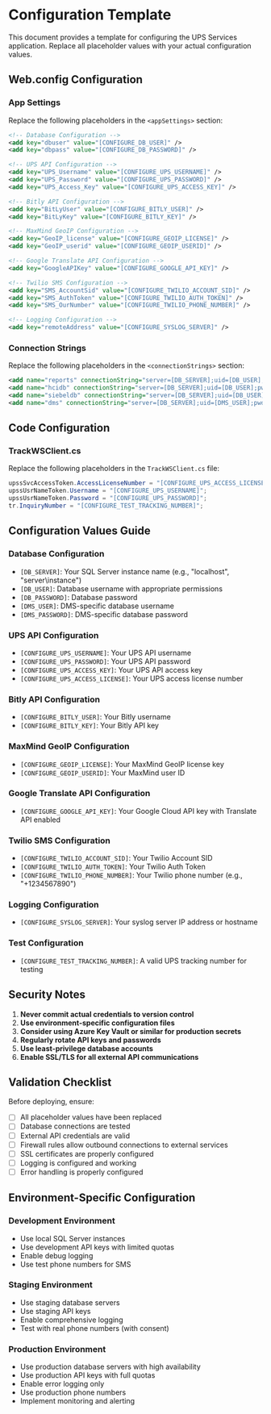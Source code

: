 # Configuration Template

This document provides a template for configuring the UPS Services application. Replace all placeholder values with your actual configuration values.

## Web.config Configuration

### App Settings
Replace the following placeholders in the `<appSettings>` section:

```xml
<!-- Database Configuration -->
<add key="dbuser" value="[CONFIGURE_DB_USER]" />
<add key="dbpass" value="[CONFIGURE_DB_PASSWORD]" />

<!-- UPS API Configuration -->
<add key="UPS_Username" value="[CONFIGURE_UPS_USERNAME]" />
<add key="UPS_Password" value="[CONFIGURE_UPS_PASSWORD]" />
<add key="UPS_Access_Key" value="[CONFIGURE_UPS_ACCESS_KEY]" />

<!-- Bitly API Configuration -->
<add key="BitLyUser" value="[CONFIGURE_BITLY_USER]" />
<add key="BitLyKey" value="[CONFIGURE_BITLY_KEY]" />

<!-- MaxMind GeoIP Configuration -->
<add key="GeoIP_license" value="[CONFIGURE_GEOIP_LICENSE]" />
<add key="GeoIP_userid" value="[CONFIGURE_GEOIP_USERID]" />

<!-- Google Translate API Configuration -->
<add key="GoogleAPIKey" value="[CONFIGURE_GOOGLE_API_KEY]" />

<!-- Twilio SMS Configuration -->
<add key="SMS_AccountSid" value="[CONFIGURE_TWILIO_ACCOUNT_SID]" />
<add key="SMS_AuthToken" value="[CONFIGURE_TWILIO_AUTH_TOKEN]" />
<add key="SMS_OurNumber" value="[CONFIGURE_TWILIO_PHONE_NUMBER]" />

<!-- Logging Configuration -->
<add key="remoteAddress" value="[CONFIGURE_SYSLOG_SERVER]" />
```

### Connection Strings
Replace the following placeholders in the `<connectionStrings>` section:

```xml
<add name="reports" connectionString="server=[DB_SERVER];uid=[DB_USER];pwd=[DB_PASSWORD];database=reports;Min Pool Size=3;Max Pool Size=5" providerName="System.Data.SqlClient" />
<add name="hcidb" connectionString="server=[DB_SERVER];uid=[DB_USER];pwd=[DB_PASSWORD];Min Pool Size=3;Max Pool Size=5;Connect Timeout=10;database=" providerName="System.Data.SqlClient" />
<add name="siebeldb" connectionString="server=[DB_SERVER];uid=[DB_USER];pwd=[DB_PASSWORD];database=siebeldb;Min Pool Size=3;Max Pool Size=5" providerName="System.Data.SqlClient" />
<add name="dms" connectionString="server=[DB_SERVER];uid=[DMS_USER];pwd=[DMS_PASSWORD];Min Pool Size=3;Max Pool Size=5;Connect Timeout=10;database=DMS" providerName="System.Data.SqlClient" />
```

## Code Configuration

### TrackWSClient.cs
Replace the following placeholders in the `TrackWSClient.cs` file:

```csharp
upssSvcAccessToken.AccessLicenseNumber = "[CONFIGURE_UPS_ACCESS_LICENSE]";
upssUsrNameToken.Username = "[CONFIGURE_UPS_USERNAME]";
upssUsrNameToken.Password = "[CONFIGURE_UPS_PASSWORD]";
tr.InquiryNumber = "[CONFIGURE_TEST_TRACKING_NUMBER]";
```

## Configuration Values Guide

### Database Configuration
- `[DB_SERVER]`: Your SQL Server instance name (e.g., "localhost", "server\instance")
- `[DB_USER]`: Database username with appropriate permissions
- `[DB_PASSWORD]`: Database password
- `[DMS_USER]`: DMS-specific database username
- `[DMS_PASSWORD]`: DMS-specific database password

### UPS API Configuration
- `[CONFIGURE_UPS_USERNAME]`: Your UPS API username
- `[CONFIGURE_UPS_PASSWORD]`: Your UPS API password
- `[CONFIGURE_UPS_ACCESS_KEY]`: Your UPS API access key
- `[CONFIGURE_UPS_ACCESS_LICENSE]`: Your UPS access license number

### Bitly API Configuration
- `[CONFIGURE_BITLY_USER]`: Your Bitly username
- `[CONFIGURE_BITLY_KEY]`: Your Bitly API key

### MaxMind GeoIP Configuration
- `[CONFIGURE_GEOIP_LICENSE]`: Your MaxMind GeoIP license key
- `[CONFIGURE_GEOIP_USERID]`: Your MaxMind user ID

### Google Translate API Configuration
- `[CONFIGURE_GOOGLE_API_KEY]`: Your Google Cloud API key with Translate API enabled

### Twilio SMS Configuration
- `[CONFIGURE_TWILIO_ACCOUNT_SID]`: Your Twilio Account SID
- `[CONFIGURE_TWILIO_AUTH_TOKEN]`: Your Twilio Auth Token
- `[CONFIGURE_TWILIO_PHONE_NUMBER]`: Your Twilio phone number (e.g., "+1234567890")

### Logging Configuration
- `[CONFIGURE_SYSLOG_SERVER]`: Your syslog server IP address or hostname

### Test Configuration
- `[CONFIGURE_TEST_TRACKING_NUMBER]`: A valid UPS tracking number for testing

## Security Notes

1. **Never commit actual credentials to version control**
2. **Use environment-specific configuration files**
3. **Consider using Azure Key Vault or similar for production secrets**
4. **Regularly rotate API keys and passwords**
5. **Use least-privilege database accounts**
6. **Enable SSL/TLS for all external API communications**

## Validation Checklist

Before deploying, ensure:
- [ ] All placeholder values have been replaced
- [ ] Database connections are tested
- [ ] External API credentials are valid
- [ ] Firewall rules allow outbound connections to external services
- [ ] SSL certificates are properly configured
- [ ] Logging is configured and working
- [ ] Error handling is properly configured

## Environment-Specific Configuration

### Development Environment
- Use local SQL Server instances
- Use development API keys with limited quotas
- Enable debug logging
- Use test phone numbers for SMS

### Staging Environment
- Use staging database servers
- Use staging API keys
- Enable comprehensive logging
- Test with real phone numbers (with consent)

### Production Environment
- Use production database servers with high availability
- Use production API keys with full quotas
- Enable error logging only
- Use production phone numbers
- Implement monitoring and alerting
